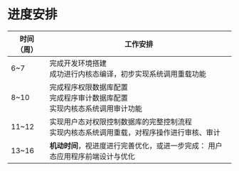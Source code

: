 # 进度安排

| 时间（周） | 工作安排                                                     |
| ---------- | ------------------------------------------------------------ |
| 6~7        | 完成开发环境搭建<br />成功进行内核态编译，初步实现系统调用重载功能 |
| 8~10       | 完成程序权限数据库配置<br />完成程序审计数据库配置<br />实现内核态系统调用审计功能 |
| 11~12      | 实现用户态对权限控制数据库的完整控制流程<br />实现内核态系统调用重载，对程序操作进行审核、审计 |
| 13~16      | **机动时间**，视进度进行完善优化，或进一步完成：  用户态应用程序前端设计与优化 |